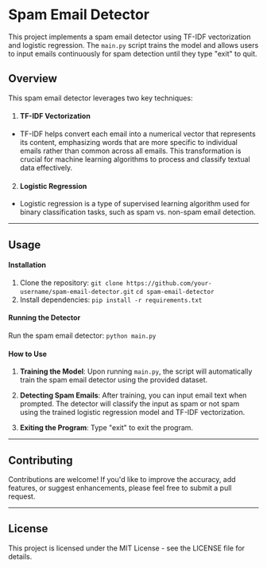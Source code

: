 # Spam Email Detector

This project implements a spam email detector using TF-IDF vectorization and logistic regression. The `main.py` script trains the model and allows users to input emails continuously for spam detection until they type "exit" to quit.

## Overview

This spam email detector leverages two key techniques:

1. #### TF-IDF Vectorization

- TF-IDF helps convert each email into a numerical vector that represents its content, emphasizing words that are more specific to individual emails rather than common across all emails. This transformation is crucial for machine learning algorithms to process and classify textual data effectively.

2. #### Logistic Regression
- Logistic regression is a type of supervised learning algorithm used for binary classification tasks, such as spam vs. non-spam email detection.

---

## Usage

#### Installation

1. Clone the repository:
`git clone https://github.com/your-username/spam-email-detector.git`
`cd spam-email-detector`
2. Install dependencies:
`pip install -r requirements.txt`

#### Running the Detector

Run the spam email detector:
`python main.py`

#### How to Use

1. **Training the Model**: Upon running `main.py`, the script will automatically train the spam email detector using the provided dataset.

2. **Detecting Spam Emails**: After training, you can input email text when prompted. The detector will classify the input as spam or not spam using the trained logistic regression model and TF-IDF vectorization.

3. **Exiting the Program**: Type "exit" to exit the program.

---

## Contributing

Contributions are welcome! If you'd like to improve the accuracy, add features, or suggest enhancements, please feel free to submit a pull request.

---

## License

This project is licensed under the MIT License - see the LICENSE file for details.


